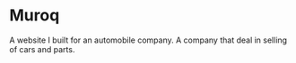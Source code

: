 # Muroq
A website I built for an automobile company. A company that deal in selling of cars and parts.
